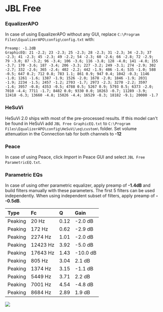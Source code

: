 # JBL Free

### EqualizerAPO
In case of using EqualizerAPO without any GUI, replace `C:\Program Files\EqualizerAPO\config\config.txt`
with:
```
Preamp: -1.2dB
GraphicEQ: 21 -2.2; 23 -2.3; 25 -2.3; 28 -2.3; 31 -2.3; 34 -2.3; 37 -2.3; 41 -2.3; 45 -2.3; 49 -2.2; 54 -2.3; 60 -2.6; 66 -2.8; 72 -2.9; 79 -3.0; 87 -3.2; 96 -3.4; 106 -3.6; 116 -3.8; 128 -4.0; 141 -4.0; 155 -3.7; 170 -3.6; 187 -3.4; 206 -3.3; 227 -3.2; 249 -3.1; 274 -2.9; 302 -2.7; 332 -2.6; 365 -2.4; 402 -2.2; 442 -1.9; 486 -1.4; 535 -1.0; 588 -0.5; 647 0.2; 712 0.8; 783 1.1; 861 0.9; 947 0.4; 1042 -0.3; 1146 -1.0; 1261 -1.6; 1387 -1.9; 1526 -2.0; 1678 -2.0; 1846 -1.9; 2031 -1.9; 2234 -1.5; 2457 -1.2; 2703 -1.7; 2973 -2.3; 3270 -2.2; 3597 -1.6; 3957 -0.8; 4353 -0.5; 4788 0.5; 5267 0.9; 5793 0.5; 6373 -2.0; 7010 -4.4; 7711 -1.7; 8482 0.0; 9330 0.0; 10263 -0.7; 11289 -3.9; 12418 -6.3; 13660 -4.8; 15026 -4.4; 16529 -8.3; 18182 -9.1; 20000 -1.7
```

### HeSuVi
HeSuVi 2.0 ships with most of the pre-processed results. If this model can't be found in HeSuVi add
`JBL Free GraphicEQ.txt` to `C:\Program Files\EqualizerAPO\config\HeSuVi\eq\custom\` folder.
Set volume attenuation in the Connection tab for both channels to **-12**

### Peace
In case of using Peace, click *Import* in Peace GUI and select `JBL Free ParametricEQ.txt`.

### Parametric EQs
In case of using other parametric equalizer, apply preamp of **-1.4dB** and build filters manually
with these parameters. The first 5 filters can be used independently.
When using independent subset of filters, apply preamp of **--0.5dB**.

| Type    | Fc       |    Q | Gain     |
|:--------|:---------|:-----|:---------|
| Peaking | 20 Hz    | 0.12 | -2.0 dB  |
| Peaking | 172 Hz   | 0.62 | -2.9 dB  |
| Peaking | 2274 Hz  | 1.01 | -2.0 dB  |
| Peaking | 12423 Hz | 3.92 | -5.0 dB  |
| Peaking | 17643 Hz | 1.43 | -10.0 dB |
| Peaking | 805 Hz   | 3.04 | 2.1 dB   |
| Peaking | 1374 Hz  | 3.15 | -1.1 dB  |
| Peaking | 5449 Hz  | 3.71 | 2.2 dB   |
| Peaking | 7001 Hz  | 4.54 | -4.8 dB  |
| Peaking | 8684 Hz  | 2.89 | 1.9 dB   |

![](https://raw.githubusercontent.com/jaakkopasanen/AutoEq/master/results/rtings/avg/JBL%20Free/JBL%20Free.png)